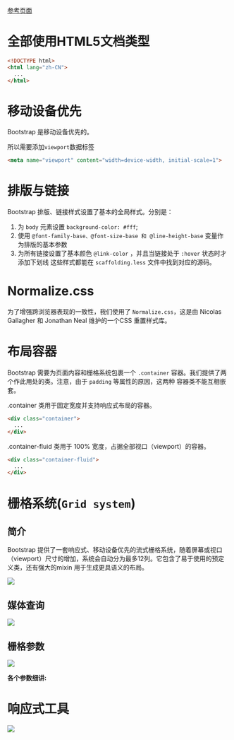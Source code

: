 [参考页面](http://v3.bootcss.com/css/)

# 全部使用HTML5文档类型

```html
<!DOCTYPE html>
<html lang="zh-CN">
  ...
</html>
```

# 移动设备优先

Bootstrap 是移动设备优先的。

所以需要添加`viewport`数据标签

```html
<meta name="viewport" content="width=device-width, initial-scale=1">
```

# 排版与链接

Bootstrap 排版、链接样式设置了基本的全局样式。分别是：

1. 为 `body` 元素设置 `background-color: #fff`;
2. 使用 `@font-family-base、@font-size-base 和 @line-height-base` 变量作为排版的基本参数
3. 为所有链接设置了基本颜色 `@link-color` ，并且当链接处于 `:hover` 状态时才添加下划线
这些样式都能在 `scaffolding.less` 文件中找到对应的源码。

# Normalize.css

为了增强跨浏览器表现的一致性，我们使用了 `Normalize.css`，这是由 Nicolas Gallagher 和 Jonathan Neal 维护的一个CSS 重置样式库。

# 布局容器

Bootstrap 需要为页面内容和栅格系统包裹一个 `.container` 容器。我们提供了两个作此用处的类。注意，由于 `padding` 等属性的原因，这两种 容器类不能互相嵌套。

.container 类用于固定宽度并支持响应式布局的容器。

```html
<div class="container">
  ...
</div>
```

.container-fluid 类用于 100% 宽度，占据全部视口（viewport）的容器。

```html
<div class="container-fluid">
  ...
</div>
```

# 栅格系统(`Grid system`)

## 简介

Bootstrap 提供了一套响应式、移动设备优先的流式栅格系统，随着屏幕或视口（viewport）尺寸的增加，系统会自动分为最多12列。它包含了易于使用的预定义类，还有强大的mixin 用于生成更具语义的布局。


<img src="http://o7cqr8cfk.bkt.clouddn.com/markdown/1508404938876.png">


## 媒体查询

<img src="http://o7cqr8cfk.bkt.clouddn.com/markdown/1508405347915.png">

## 栅格参数

![](http://o7cqr8cfk.bkt.clouddn.com/17-10-19/54905252.jpg)

**各个参数细讲:**


# 响应式工具

![](http://o7cqr8cfk.bkt.clouddn.com/17-10-19/70111092.jpg)























